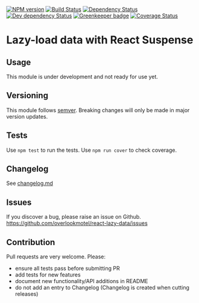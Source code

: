 [![NPM version](https://img.shields.io/npm/v/react-lazy-data.svg)](https://www.npmjs.com/package/react-lazy-data)
[![Build Status](https://img.shields.io/travis/overlookmotel/react-lazy-data/master.svg)](http://travis-ci.org/overlookmotel/react-lazy-data)
[![Dependency Status](https://img.shields.io/david/overlookmotel/react-lazy-data.svg)](https://david-dm.org/overlookmotel/react-lazy-data)
[![Dev dependency Status](https://img.shields.io/david/dev/overlookmotel/react-lazy-data.svg)](https://david-dm.org/overlookmotel/react-lazy-data)
[![Greenkeeper badge](https://badges.greenkeeper.io/overlookmotel/react-lazy-data.svg)](https://greenkeeper.io/)
[![Coverage Status](https://img.shields.io/coveralls/overlookmotel/react-lazy-data/master.svg)](https://coveralls.io/r/overlookmotel/react-lazy-data)

# Lazy-load data with React Suspense

## Usage

This module is under development and not ready for use yet.

## Versioning

This module follows [semver](https://semver.org/). Breaking changes will only be made in major version updates.

## Tests

Use `npm test` to run the tests. Use `npm run cover` to check coverage.

## Changelog

See [changelog.md](https://github.com/overlookmotel/react-lazy-data/blob/master/changelog.md)

## Issues

If you discover a bug, please raise an issue on Github. https://github.com/overlookmotel/react-lazy-data/issues

## Contribution

Pull requests are very welcome. Please:

* ensure all tests pass before submitting PR
* add tests for new features
* document new functionality/API additions in README
* do not add an entry to Changelog (Changelog is created when cutting releases)
